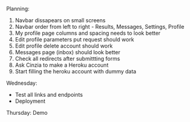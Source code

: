 Planning:

1. Navbar dissapears on small screens
2. Navbar order from left to right - Results, Messages, Settings, Profile
3. My profile page columns and spacing needs to look better
4. Edit profile parameters put request should work
5. Edit profile delete account should work
6. Messages page (inbox) should look better
7. Check all redirects after submittting forms
8. Ask Cinzia to make a Heroku account
9. Start filling the heroku account with dummy data

Wednesday:

- Test all links and endpoints
- Deployment

Thursday: Demo
